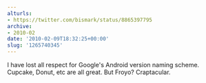 ```yaml
---
alturls:
- https://twitter.com/bismark/status/8865397795
archive:
- 2010-02
date: '2010-02-09T18:32:25+00:00'
slug: '1265740345'
---
```


I have lost all respect for Google's Android version naming scheme.  Cupcake, Donut, etc are all great. But Froyo? Craptacular.

